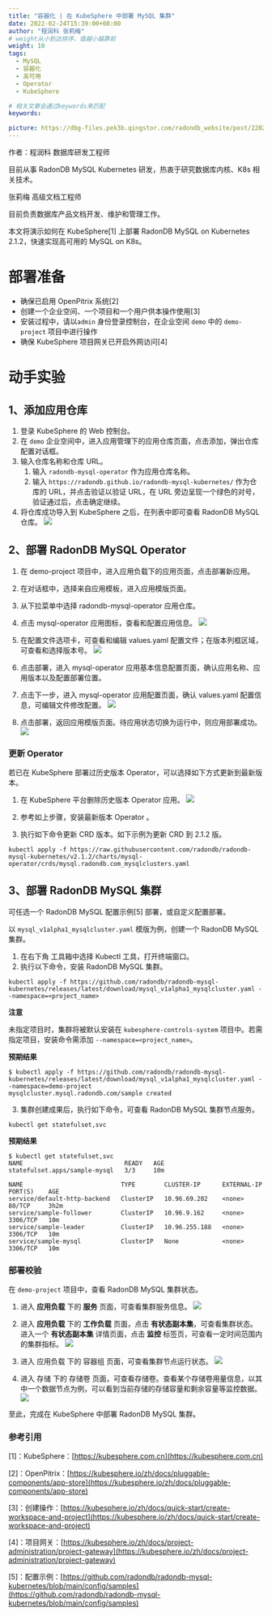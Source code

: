 ```yaml
---
title: "容器化 | 在 KubeSphere 中部署 MySQL 集群"
date: 2022-02-24T15:39:00+08:00
author: "程润科 张莉梅"
# weight从小到达排序，值越小越靠前
weight: 10
tags:
  - MySQL
  - 容器化
  - 高可用
  - Operator
  - KubeSphere

# 相关文章会通过keywords来匹配
keywords:

picture: https://dbg-files.pek3b.qingstor.com/radondb_website/post/220224_%E5%AE%B9%E5%99%A8%E5%8C%96%20%7C%20%E5%9C%A8%20KubeSphere%20%E4%B8%AD%E9%83%A8%E7%BD%B2%20MySQL%20%E9%9B%86%E7%BE%A4/0.png
---
```


<!--more-->

作者：程润科 数据库研发工程师

目前从事 RadonDB MySQL  Kubernetes 研发，热衷于研究数据库内核、K8s 相关技术。

张莉梅 高级文档工程师

目前负责数据库产品文档开发、维护和管理工作。 

本文将演示如何在 KubeSphere[1] 上部署 RadonDB MySQL on Kubernetes 2.1.2，快速实现高可用的 MySQL on K8s。

# 部署准备

* 确保已启用 OpenPitrix 系统[2]
* 创建一个企业空间、一个项目和一个用户供本操作使用[3]
* 安装过程中，请以`admin` 身份登录控制台，在企业空间 `demo` 中的 `demo-project` 项目中进行操作
* 确保 KubeSphere 项目网关已开启外网访问[4]

# 动手实验

## 1、添加应用仓库

1. 登录 KubeSphere 的 Web 控制台。
2. 在 `demo` 企业空间中，进入应用管理下的应用仓库页面，点击添加，弹出仓库配置对话框。
3. 输入仓库名称和仓库 URL。
    1. 输入 `radondb-mysql-operator` 作为应用仓库名称。
    2. 输入 `https://radondb.github.io/radondb-mysql-kubernetes/` 作为仓库的 URL，并点击验证以验证 URL，在 URL 旁边呈现一个绿色的对号，验证通过后，点击确定继续。
4. 将仓库成功导入到 KubeSphere 之后，在列表中即可查看 RadonDB MySQL 仓库。
![](https://dbg-files.pek3b.qingstor.com/radondb_website/post/220224_%E5%AE%B9%E5%99%A8%E5%8C%96%20%7C%20%E5%9C%A8%20KubeSphere%20%E4%B8%AD%E9%83%A8%E7%BD%B2%20MySQL%20%E9%9B%86%E7%BE%A4/image.png)


## 2、部署 RadonDB MySQL Operator

1. 在 demo-project 项目中，进入应用负载下的应用页面，点击部署新应用。
2. 在对话框中，选择来自应用模板，进入应用模版页面。
3. 从下拉菜单中选择 radondb-mysql-operator 应用仓库。
4. 点击 mysql-operator 应用图标，查看和配置应用信息。
![](https://dbg-files.pek3b.qingstor.com/radondb_website/post/220224_%E5%AE%B9%E5%99%A8%E5%8C%96%20%7C%20%E5%9C%A8%20KubeSphere%20%E4%B8%AD%E9%83%A8%E7%BD%B2%20MySQL%20%E9%9B%86%E7%BE%A4/image%20(1).png)

5. 在配置文件选项卡，可查看和编辑 values.yaml 配置文件；在版本列框区域，可查看和选择版本号。
![](https://dbg-files.pek3b.qingstor.com/radondb_website/post/220224_%E5%AE%B9%E5%99%A8%E5%8C%96%20%7C%20%E5%9C%A8%20KubeSphere%20%E4%B8%AD%E9%83%A8%E7%BD%B2%20MySQL%20%E9%9B%86%E7%BE%A4/image%20(2).png)

6. 点击部署，进入 mysql-operator 应用基本信息配置页面，确认应用名称、应用版本以及配置部署位置。
7. 点击下一步，进入 mysql-operator 应用配置页面，确认 values.yaml 配置信息，可编辑文件修改配置。
![](https://dbg-files.pek3b.qingstor.com/radondb_website/post/220224_%E5%AE%B9%E5%99%A8%E5%8C%96%20%7C%20%E5%9C%A8%20KubeSphere%20%E4%B8%AD%E9%83%A8%E7%BD%B2%20MySQL%20%E9%9B%86%E7%BE%A4/image%20(3).png)

8. 点击部署，返回应用模版页面。待应用状态切换为运行中，则应用部署成功。
![](https://dbg-files.pek3b.qingstor.com/radondb_website/post/220224_%E5%AE%B9%E5%99%A8%E5%8C%96%20%7C%20%E5%9C%A8%20KubeSphere%20%E4%B8%AD%E9%83%A8%E7%BD%B2%20MySQL%20%E9%9B%86%E7%BE%A4/image%20(4).png)

### 更新 Operator

若已在 KubeSphere 部署过历史版本 Operator，可以选择如下方式更新到最新版本。

1. 在 KubeSphere 平台删除历史版本 Operator 应用。
![](https://dbg-files.pek3b.qingstor.com/radondb_website/post/220224_%E5%AE%B9%E5%99%A8%E5%8C%96%20%7C%20%E5%9C%A8%20KubeSphere%20%E4%B8%AD%E9%83%A8%E7%BD%B2%20MySQL%20%E9%9B%86%E7%BE%A4/image%20(5).png)

2. 参考如上步骤，安装最新版本 Operator 。
3. 执行如下命令更新 CRD 版本。如下示例为更新 CRD 到 2.1.2 版。
```plain
kubectl apply -f https://raw.githubusercontent.com/radondb/radondb-mysql-kubernetes/v2.1.2/charts/mysql-operator/crds/mysql.radondb.com_mysqlclusters.yaml
```
## 3、部署 RadonDB MySQL 集群

可任选一个 RadonDB MySQL 配置示例[5] 部署，或自定义配置部署。

以 `mysql_v1alpha1_mysqlcluster.yaml` 模版为例，创建一个 RadonDB MySQL 集群。

1. 在右下角 工具箱中选择 Kubectl 工具，打开终端窗口。
2. 执行以下命令，安装 RadonDB MySQL 集群。
```plain
kubectl apply -f https://github.com/radondb/radondb-mysql-kubernetes/releases/latest/download/mysql_v1alpha1_mysqlcluster.yaml --namespace=<project_name>
```
**注意**

未指定项目时，集群将被默认安装在 `kubesphere-controls-system` 项目中。若需指定项目，安装命令需添加 `--namespace=<project_name>`。

**预期结果**

```plain
$ kubectl apply -f https://github.com/radondb/radondb-mysql-kubernetes/releases/latest/download/mysql_v1alpha1_mysqlcluster.yaml --namespace=demo-project
mysqlcluster.mysql.radondb.com/sample created
```
3. 集群创建成果后，执行如下命令，可查看 RadonDB MySQL 集群节点服务。
```plain
kubectl get statefulset,svc
```
**预期结果**
```plain
$ kubectl get statefulset,svc
NAME                            READY   AGE
statefulset.apps/sample-mysql   3/3     10m

NAME                           TYPE        CLUSTER-IP      EXTERNAL-IP   PORT(S)    AGE
service/default-http-backend   ClusterIP   10.96.69.202    <none>        80/TCP     3h2m
service/sample-follower        ClusterIP   10.96.9.162     <none>        3306/TCP   10m
service/sample-leader          ClusterIP   10.96.255.188   <none>        3306/TCP   10m
service/sample-mysql           ClusterIP   None            <none>        3306/TCP   10m
```
### 部署校验

在 `demo-project` 项目中，查看 RadonDB MySQL 集群状态。

1. 进入 **应用负载** 下的 **服务** 页面，可查看集群服务信息。
![](https://dbg-files.pek3b.qingstor.com/radondb_website/post/220224_%E5%AE%B9%E5%99%A8%E5%8C%96%20%7C%20%E5%9C%A8%20KubeSphere%20%E4%B8%AD%E9%83%A8%E7%BD%B2%20MySQL%20%E9%9B%86%E7%BE%A4/image%20(6).png)

2. 进入 **应用负载** 下的 **工作负载** 页面，点击 **有状态副本集**，可查看集群状态。进入一个 **有状态副本集** 详情页面，点击 **监控** 标签页，可查看一定时间范围内的集群指标。
![](https://dbg-files.pek3b.qingstor.com/radondb_website/post/220224_%E5%AE%B9%E5%99%A8%E5%8C%96%20%7C%20%E5%9C%A8%20KubeSphere%20%E4%B8%AD%E9%83%A8%E7%BD%B2%20MySQL%20%E9%9B%86%E7%BE%A4/image%20(7).png)

3. 进入 应用负载 下的 容器组 页面，可查看集群节点运行状态。
![](https://dbg-files.pek3b.qingstor.com/radondb_website/post/220224_%E5%AE%B9%E5%99%A8%E5%8C%96%20%7C%20%E5%9C%A8%20KubeSphere%20%E4%B8%AD%E9%83%A8%E7%BD%B2%20MySQL%20%E9%9B%86%E7%BE%A4/image%20(8).png)

4. 进入 存储 下的 存储卷 页面，可查看存储卷。查看某个存储卷用量信息，以其中一个数据节点为例，可以看到当前存储的存储容量和剩余容量等监控数据。
![](https://dbg-files.pek3b.qingstor.com/radondb_website/post/220224_%E5%AE%B9%E5%99%A8%E5%8C%96%20%7C%20%E5%9C%A8%20KubeSphere%20%E4%B8%AD%E9%83%A8%E7%BD%B2%20MySQL%20%E9%9B%86%E7%BE%A4/image%20(9).png)

至此，完成在 KubeSphere 中部署 RadonDB MySQL 集群。

### 参考引用

[1]：KubeSphere：[https://kubesphere.com.cn](https://kubesphere.com.cn)

 [2]：OpenPitrix：[https://kubesphere.io/zh/docs/pluggable-components/app-store](https://kubesphere.io/zh/docs/pluggable-components/app-store)

 [3]：创建操作：[https://kubesphere.io/zh/docs/quick-start/create-workspace-and-project](https://kubesphere.io/zh/docs/quick-start/create-workspace-and-project)

 [4]：项目网关：[https://kubesphere.io/zh/docs/project-administration/project-gateway](https://kubesphere.io/zh/docs/project-administration/project-gateway)

 [5]：配置示例：[https://github.com/radondb/radondb-mysql-kubernetes/blob/main/config/samples](https://github.com/radondb/radondb-mysql-kubernetes/blob/main/config/samples)

